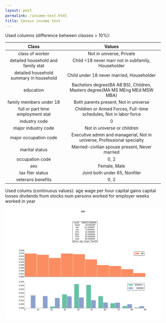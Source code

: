 ```yaml
---
layout: post
permalink: /income-test.html
title: Census income test
---
```


Used columns (difference between classes > 10%):

Class|Values
:---:|:---:
class of worker|Not in universe, Private
detailed household and family stat|Child <18 never marr not in subfamily, Householder
detailed household summary in household|Child under 18 never married, Householder
education|Bachelors degree(BA AB BS), Children, Masters degree(MA MS MEng MEd MSW MBA)
family members under 18|Both parents present, Not in universe
full or part time employment stat|Children or Armed Forces, Full-time schedules, Not in labor force
industry code|0
major industry code|Not in universe or children
major occupation code|Executive admin and managerial, Not in universe, Professional specialty
marital status|Married-civilian spouse present, Never married
occupation code|0, 2
sex|Female, Male
tax filer status|Joint both under 65, Nonfiler
veterans benefits|0, 2

Used colums (continuous values):
age
wage per hour
capital gains
capital losses
divdends from stocks
num persons worked for employer
weeks worked in year

![age](/downloads/age.png)
